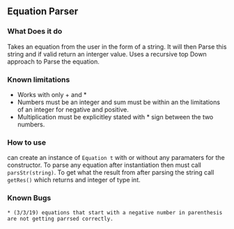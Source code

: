 
## Equation Parser

### What Does it do

Takes an equation from the user in the form of a string. It will then Parse this string and if valid return an interger value. Uses a recursive top Down approach to Parse the equation.

### Known limitations

* Works with only + and *
* Numbers must be an integer and sum must be within an the limitations of an integer for negative and positive.
* Multiplication must be explicitley stated with * sign between the two numbers.

### How to use

can create an instance of ```Equation t``` with or without any paramaters for the constructor. To parse any equation after instantiation then must call ```parsStr(string)```. To get what the result from after parsing the string call ```getRes()``` which returns and integer of type int.

### Known Bugs
    * (3/3/19) equations that start with a negative number in parenthesis are not getting parrsed correctly.